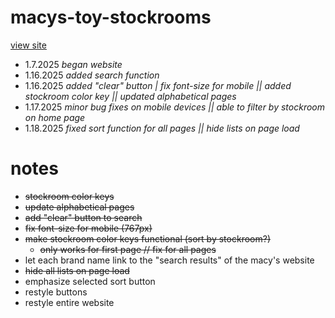 # macys-toy-stockrooms
[view site](mariseymour.design/macys-toy-stockrooms)

- 1.7.2025 *began website*
- 1.16.2025 *added search function*
- 1.16.2025 *added "clear" button | fix font-size for mobile || added stockroom color key || updated alphabetical pages*
- 1.17.2025 *minor bug fixes on mobile devices || able to filter by stockroom on home page*
- 1.18.2025 *fixed sort function for all pages || hide lists on page load*


# notes

- ~~stockroom color keys~~
- ~~update alphabetical pages~~
- ~~add "clear" button to search~~
- ~~fix font-size for mobile (767px)~~
- ~~make stockroom color keys functional (sort by stockroom?)~~
    - ~~only works for first page // fix for all pages~~
- let each brand name link to the "search results" of the macy's website
- ~~hide all lists on page load~~
- emphasize selected sort button
- restyle buttons
- restyle entire website